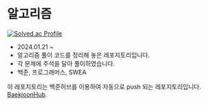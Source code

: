 # 알고리즘
[![Solved.ac Profile](http://mazassumnida.wtf/api/v2/generate_badge?boj=bhw0930)](https://solved.ac/bhw0930)
- 2024.01.21 ~
- 알고리즘 풀이 코드를 정리해 놓은 레포지토리입니다.
- 각 문제에 주석을 달아 풀이하였습니다.
- 백준, 프로그래머스, SWEA

이 레포지토리는 백준허브를 이용하여 자동으로 push 되는 레포지토리입니다. [BaekjoonHub](https://github.com/BaekjoonHub/BaekjoonHub).
